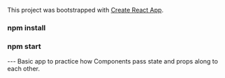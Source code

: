 This project was bootstrapped with [Create React App](https://github.com/facebook/create-react-app).


### npm install 
### npm start 


--- Basic app to practice how Components pass state and props along to each other.
